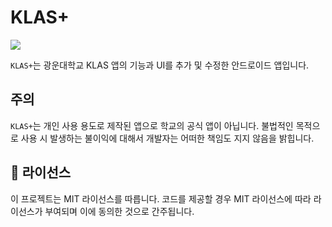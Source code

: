 # KLAS+

<p>
<img src="https://img.shields.io/badge/license-MIT-333333.svg?&style=for-the-badge"/>
</p>


`KLAS+`는 광운대학교 KLAS 앱의 기능과 UI를 추가 및 수정한 안드로이드 앱입니다.

## 주의

`KLAS+`는 개인 사용 용도로 제작된 앱으로 학교의 공식 앱이 아닙니다. 불법적인 목적으로 사용 시 발생하는 불이익에 대해서 개발자는 어떠한 책임도 지지 않음을 밝힙니다.

## 📄 라이선스

이 프로젝트는 MIT 라이선스를 따릅니다. 코드를 제공할 경우 MIT 라이선스에 따라 라이선스가 부여되며 이에 동의한 것으로 간주됩니다.